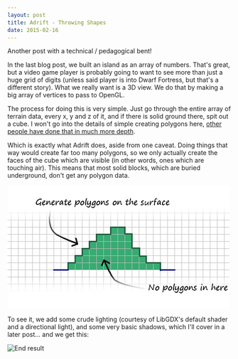 ```yaml
---
layout: post
title: Adrift - Throwing Shapes
date: 2015-02-16
---
```


Another post with a technical / pedagogical bent!

In the last blog post, we built an island as an array of numbers. That's great, but a video game player is probably going to want to see more than just a huge grid of digits (unless said player is into Dwarf Fortress, but that's a different story). What we really want is a 3D view. We do that by making a big array of vertices to pass to OpenGL.

The process for doing this is very simple. Just go through the entire array of terrain data, every x, y and z of it, and if there is solid ground there, spit out a cube. I won't go into the details of simple creating polygons here, [other people have done that in much more depth](http://arcsynthesis.org/gltut/ "arcsynthesis OpenGL tutorial").

Which is exactly what Adrift does, aside from one caveat. Doing things that way would create far too many polygons, so we only actually create the faces of the cube which are visible (in other words, ones which are touching air). This means that most solid blocks, which are buried underground, don't get any polygon data.

![Step 1](/assets/20150216/shapes-1.jpg)

To see it, we add some crude lighting (courtesy of LibGDX's default shader and a directional light), and some very basic shadows, which I'll cover in a later post... and we get this: 

![End result](/assets/20150216/shapes-2.jpg)